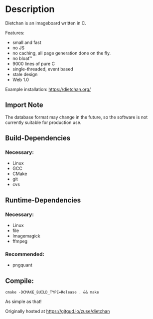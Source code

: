 # Description
Dietchan is an imageboard written in C.

Features:

- small and fast
- no JS
- no caching, all page generation done on the fly.
- no bloat™
- 9000 lines of pure C
- single-threaded, event based
- stale design
- Web 1.0

Example installation: https://dietchan.org/

## Import Note

The database format may change in the future, so the software is not currently suitable for production use.

## Build-Dependencies

### Necessary:

- Linux
- GCC
- CMake
- git
- cvs

## Runtime-Dependencies

### Necessary:

- Linux
- file
- Imagemagick
- ffmpeg

### Recommended:

- pngquant

## Compile:

    cmake -DCMAKE_BUILD_TYPE=Release . && make

As simple as that!

Originally hosted at https://gitgud.io/zuse/dietchan
